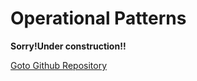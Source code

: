 # Operational Patterns

**Sorry!Under construction!!**

[Goto Github Repository](https://github.com/ishiharatma/aws-cdk-cdp/tree/main/usecases//)
